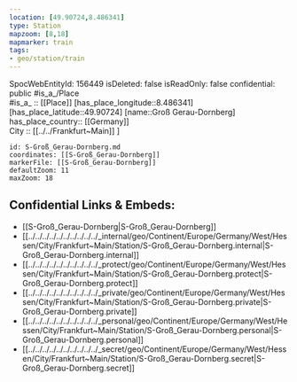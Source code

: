 ```yaml
---
location: [49.90724,8.486341] 
type: Station 
mapzoom: [8,18] 
mapmarker: train 
tags:
- geo/station/train
---
```

SpocWebEntityId: 156449
isDeleted: false
isReadOnly: false
confidential: public
#is_a_/Place  
#is_a_ :: [[Place]] 
[has_place_longitude::8.486341] 
[has_place_latitude::49.90724] 
[name::Groß Gerau-Dornberg] 
has_place_country:: [[Germany]]  
City :: [[../../Frankfurt~Main]] ] 


```leaflet
id: S-Groß_Gerau-Dornberg.md
coordinates: [[S-Groß_Gerau-Dornberg]] 
markerFile: [[S-Groß_Gerau-Dornberg]] 
defaultZoom: 11 
maxZoom: 18
```


## Confidential Links & Embeds: 
- [[S-Groß_Gerau-Dornberg|S-Groß_Gerau-Dornberg]] 
- [[../../../../../../../../../../_internal/geo/Continent/Europe/Germany/West/Hessen/City/Frankfurt~Main/Station/S-Groß_Gerau-Dornberg.internal|S-Groß_Gerau-Dornberg.internal]] 
- [[../../../../../../../../../../_protect/geo/Continent/Europe/Germany/West/Hessen/City/Frankfurt~Main/Station/S-Groß_Gerau-Dornberg.protect|S-Groß_Gerau-Dornberg.protect]] 
- [[../../../../../../../../../../_private/geo/Continent/Europe/Germany/West/Hessen/City/Frankfurt~Main/Station/S-Groß_Gerau-Dornberg.private|S-Groß_Gerau-Dornberg.private]] 
- [[../../../../../../../../../../_personal/geo/Continent/Europe/Germany/West/Hessen/City/Frankfurt~Main/Station/S-Groß_Gerau-Dornberg.personal|S-Groß_Gerau-Dornberg.personal]] 
- [[../../../../../../../../../../_secret/geo/Continent/Europe/Germany/West/Hessen/City/Frankfurt~Main/Station/S-Groß_Gerau-Dornberg.secret|S-Groß_Gerau-Dornberg.secret]] 
